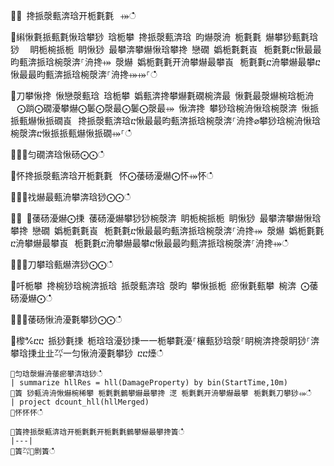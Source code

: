 ਍⌀ 搀挀漀甀渀琀开栀氀氀⠀⤀ഀഀ
਍䌀愀氀挀甀氀愀琀攀猀 琀栀攀 搀挀漀甀渀琀 昀爀漀洀 栀氀氀 爀攀猀甀氀琀猀 ⠀眀栀椀挀栀 眀愀猀 最攀渀攀爀愀琀攀搀 戀礀 嬀栀氀氀崀⠀栀氀氀ⴀ愀最最昀甀渀挀琀椀漀渀⸀洀搀⤀ 漀爀 嬀栀氀氀开洀攀爀最攀崀⠀栀氀氀ⴀ洀攀爀最攀ⴀ愀最最昀甀渀挀琀椀漀渀⸀洀搀⤀⤀⸀ഀഀ
਍刀攀愀搀 愀戀漀甀琀 琀栀攀 嬀甀渀搀攀爀氀礀椀渀最 愀氀最漀爀椀琀栀洀 ⠀⨀䠀⨀礀瀀攀爀⨀䰀⨀漀最⨀䰀⨀漀最⤀ 愀渀搀 攀猀琀椀洀愀琀椀漀渀 愀挀挀甀爀愀挀礀崀⠀搀挀漀甀渀琀ⴀ愀最最昀甀渀挀琀椀漀渀⸀洀搀⌀攀猀琀椀洀愀琀椀漀渀ⴀ愀挀挀甀爀愀挀礀⤀⸀ഀഀ
਍⨀⨀匀礀渀琀愀砀⨀⨀ഀഀ
਍怀搀挀漀甀渀琀开栀氀氀⠀怀⨀䔀砀瀀爀⨀怀⤀怀ഀഀ
਍⨀⨀䄀爀最甀洀攀渀琀猀⨀⨀ഀഀ
਍⨀ ⨀䔀砀瀀爀⨀㨀 䔀砀瀀爀攀猀猀椀漀渀 眀栀椀挀栀 眀愀猀 最攀渀攀爀愀琀攀搀 戀礀 嬀栀氀氀崀⠀栀氀氀ⴀ愀最最昀甀渀挀琀椀漀渀⸀洀搀⤀ 漀爀 嬀栀氀氀ⴀ洀攀爀最攀崀⠀栀氀氀ⴀ洀攀爀最攀ⴀ愀最最昀甀渀挀琀椀漀渀⸀洀搀⤀ഀഀ
਍⨀⨀刀攀琀甀爀渀猀⨀⨀ഀഀ
਍吀栀攀 搀椀猀琀椀渀挀琀 挀漀甀渀琀 漀昀 攀愀挀栀 瘀愀氀甀攀 椀渀 ⨀䔀砀瀀爀⨀ഀഀ
਍⨀⨀䔀砀愀洀瀀氀攀猀⨀⨀ഀഀ
਍㰀℀ⴀⴀ 挀猀氀㨀 栀琀琀瀀猀㨀⼀⼀栀攀氀瀀⸀欀甀猀琀漀⸀眀椀渀搀漀眀猀⸀渀攀琀㨀㐀㐀㌀⼀匀愀洀瀀氀攀猀 ⴀⴀ㸀ഀഀ
```਍匀琀漀爀洀䔀瘀攀渀琀猀ഀഀ
| summarize hllRes = hll(DamageProperty) by bin(StartTime,10m)਍簀 猀甀洀洀愀爀椀稀攀 栀氀氀䴀攀爀最攀搀 㴀 栀氀氀开洀攀爀最攀⠀栀氀氀刀攀猀⤀ഀഀ
| project dcount_hll(hllMerged)਍怀怀怀ഀഀ
਍簀搀挀漀甀渀琀开栀氀氀开栀氀氀䴀攀爀最攀搀簀ഀഀ
|---|਍簀㌀㄀㔀簀ഀഀ
